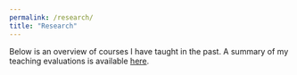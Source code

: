 ```yaml
---
permalink: /research/
title: "Research"
---
```

Below is an overview of courses I have taught in the past. A summary of my teaching evaluations is available [here](/assets/teaching/Cole_Teaching_Summary.pdf).
